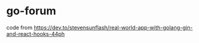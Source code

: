 # go-forum

code from https://dev.to/stevensunflash/real-world-app-with-golang-gin-and-react-hooks-44ph
